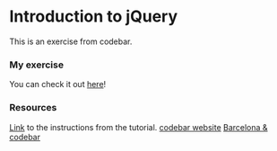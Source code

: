 # Introduction to jQuery
This is an exercise from codebar.
### My exercise
You can check it out [here](http://htmlpreview.github.io/?https://github.com/x8a/codebar_wishlist/blob/master/index.html)!
### Resources
[Link](http://tutorials.codebar.io/js/lesson3/tutorial.html) to the instructions from the tutorial.
[codebar website](https://codebar.io/)
[Barcelona & codebar](https://codebar.io/barcelona)
